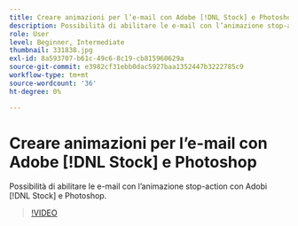 ```yaml
---
title: Creare animazioni per l’e-mail con Adobe [!DNL Stock] e Photoshop
description: Possibilità di abilitare le e-mail con l’animazione stop-action con Adobi [!DNL Stock] e Photoshop
role: User
level: Beginner, Intermediate
thumbnail: 331838.jpg
exl-id: 8a593707-b61c-49c6-8c19-cb815960629a
source-git-commit: e3982cf31ebb0dac5927baa1352447b3222785c9
workflow-type: tm+mt
source-wordcount: '36'
ht-degree: 0%

---
```


# Creare animazioni per l’e-mail con Adobe [!DNL Stock] e Photoshop

Possibilità di abilitare le e-mail con l’animazione stop-action con Adobi [!DNL Stock] e Photoshop.

>[!VIDEO](https://video.tv.adobe.com/v/331838?hidetitle=true)

